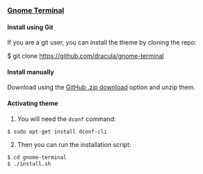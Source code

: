 ### [Gnome Terminal](https://wiki.gnome.org/Apps/Terminal)

#### Install using Git

If you are a git user, you can install the theme by cloning the repo:

  $ git clone https://github.com/dracula/gnome-terminal

#### Install manually

Download using the [GitHub .zip download](https://github.com/getomni/gnome-terminal/archive/main.zip) option and unzip them.
    
#### Activating theme

1. You will need the `dconf` command:

  ```bash 
  $ sudo apt-get install dconf-cli 
  ```

2. Then you can run the installation script:

  ```bash
  $ cd gnome-terminal
  $ ./install.sh
  ```
